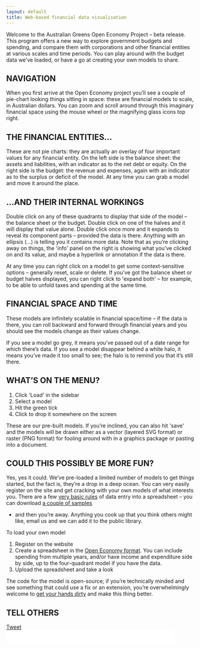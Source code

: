 ```yaml
---
layout: default
title: Web-based financial data visualisation
---
```


Welcome to the Australian Greens Open Economy Project – beta release. This
program offers a new way to explore government budgets and spending, and compare
them with corporations and other financial entities at various scales and time
periods. You can play around with the budget data we’ve loaded, or have a go at
creating your own models to share.

NAVIGATION
----------

When you first arrive at the Open Economy project you’ll see a couple of
pie-chart looking things sitting in space: these are financial models to scale,
in Australian dollars. You can zoom and scroll around through this imaginary
financial space using the mouse wheel or the magnifying glass icons top right.

THE FINANCIAL ENTITIES...
----------------------

These are not pie charts: they are actually an overlay of four important values
for any financial entity. On the left side is the balance sheet: the assets and
liabilities, with an indicator as to the net debt or equity. On the right side
is the budget: the revenue and expenses, again with an indicator as to the
surplus or deficit of the model. At any time you can grab a model and move it
around the place.

...AND THEIR INTERNAL WORKINGS
------------------------------

Double click on any of these quadrants to display that side of the model – the
balance sheet or the budget. Double click on one of the halves and it will
display that value alone. Double click once more and it expands to reveal its
component parts – provided the data is there. Anything with an ellipsis (...)
is telling you it contains more data. Note that as you’re clicking away on
things, the 'info' panel on the right is showing what you’ve clicked on and its
value, and maybe a hyperlink or annotation if the data is there.

At any time you can right click on a model to get some context-sensitive options
– generally reset, scale or delete. If you’ve got the balance sheet or budget
halves displayed, you can right click to 'expand both' – for example, to be able
to unfold taxes and spending at the same time.

FINANCIAL SPACE AND TIME
------------------------

These models are infinitely scalable in financial space/time – if the data is
there, you can roll backward and forward through financial years and you should
see the models change as their values change.

If you see a model go grey, it means you’ve passed out of a date range for which
there’s data. If you see a model disappear behind a white halo, it means you’ve
made it too small to see; the halo is to remind you that it’s still there.

WHAT’S ON THE MENU?
------------------

1.	Click 'Load' in the sidebar
2.	Select a model
3.	Hit the green tick
4.	Click to drop it somewhere on the screen

These are our pre-built models. If you’re inclined, you can also hit 'save' and the models will be drawn either as a vector (layered SVG format) or raster (PNG format) for fooling around with in a graphics package or pasting into a document. 

COULD THIS POSSIBLY BE MORE FUN?
--------------------------------

Yes, yes it could. We’ve pre-loaded a limited number of models to get things
started, but the fact is, they’re a drop in a deep ocean. You can very easily
register on the site and get cracking with your own models of what interests
you. There are a few [very basic rules](spreadsheet.html) of data entry into a
spreadsheet – you can download [a couple of samples](spreadsheet.html#examples)
- and then you’re away. Anything you cook up that you think others might like,
email us and we can add it to the public library.

To load your own model
1.	Register on the website
2.	Create a spreadsheet in the [Open Economy format](spreadsheet.html). You can include spending from multiple years, and/or have income and expenditure side by side, up to the four-quadrant model if you have the data.
3.	Upload the spreadsheet and take a look

The code for the model is open-source; if you’re technically minded and see
something that could use a fix or an extension, you’re overwhelmingly welcome to
[get your hands dirty](http://github.com/daxtens/finvis) and make this thing
better.

TELL OTHERS
-----------

<div>
<a href="https://twitter.com/share" class="twitter-share-button"
data-url="http://openeconomy.org.au" data-text="See financial information in a whole new way:"
data-hashtags="openeconomy" data-size="large">Tweet</a>
<script>!function(d,s,id){var js,fjs=d.getElementsByTagName(s)[0],p=/^http:/.test(d.location)?'http':'https';if(!d.getElementById(id)){js=d.createElement(s);js.id=id;js.src=p+'://platform.twitter.com/widgets.js';fjs.parentNode.insertBefore(js,fjs);}}(document,'script', 'twitter-wjs');</script>
<br>
<iframe src="//www.facebook.com/plugins/like.php?href=http%3A%2F%2Fopeneconomy.org.au&amp;send=false&amp;layout=standard&amp;width=450&amp;show_faces=false&amp;font&amp;colorscheme=light&amp;action=recommend&amp;height=35&amp;appId=340738022718757" scrolling="no" frameborder="0" style="border:none; overflow:hidden; width:450px; height:35px;" allowTransparency="true">&nbsp;</iframe>
</div>